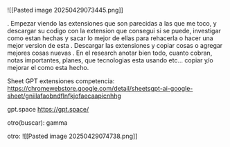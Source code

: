 
![[Pasted image 20250429073445.png]]

. Empezar viendo las extensiones que son parecidas a las que me toco, y descargar su codigo con la extension que consegui si se puede, investigar como estan hechas y sacar lo mejor de ellas para rehacerla o hacer una mejor version de esta
. Descargar las extensiones y copiar cosas o agregar mejores cosas nuevas
. En el research anotar bien todo, cuanto cobran, notas importantes, planes, que tecnologias esta usando etc... copiar y/o mejorar el como esta hecho.

Sheet GPT
extensiones competencia:
https://chromewebstore.google.com/detail/sheetsgpt-ai-google-sheet/gniilafaobndflnfkjofaecaapicnhhg

gpt.space
https://gpt.space/

otro(buscar): gamma

otro:
![[Pasted image 20250429074738.png]]

